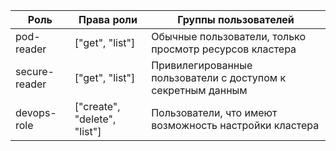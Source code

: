 | Роль  | Права роли | Группы пользователей |
| --- | --- | --- |
| pod-reader| ["get", "list"]  | Обычные пользователи, только просмотр ресурсов кластера |
| secure-reader | ["get", "list"]  | Привилегированные пользователи с доступом к секретным данным |
| devops-role | ["create", "delete", "list"]  | Пользователи, что имеют возможность настройки кластера |
